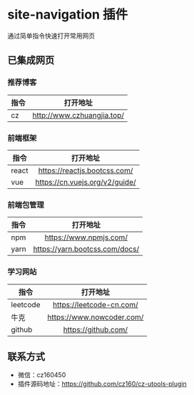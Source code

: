 # site-navigation 插件

通过简单指令快速打开常用网页

## 已集成网页

### 推荐博客

| 指令 |          打开地址          |
| ---- | :------------------------: |
| cz   | http://www.czhuangjia.top/ |

### 前端框架

| 指令  |            打开地址            |
| ----- | :----------------------------: |
| react |  https://reactjs.bootcss.com/  |
| vue   | https://cn.vuejs.org/v2/guide/ |

### 前端包管理

| 指令 |            打开地址            |
| ---- | :----------------------------: |
| npm  |     https://www.npmjs.com/     |
| yarn | https://yarn.bootcss.com/docs/ |

### 学习网站

| 指令     |         打开地址          |
| -------- | :-----------------------: |
| leetcode | https://leetcode-cn.com/  |
| 牛克     | https://www.nowcoder.com/ |
| github   |    https://github.com/    |

## 联系方式

- 微信：cz160450
- 插件源码地址：https://github.com/cz160/cz-utools-plugin
